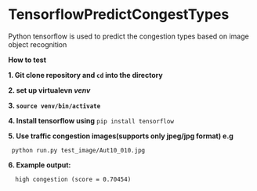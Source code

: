 # TensorflowPredictCongestTypes
Python tensorflow is used to predict the congestion types based on image object recognition

**How to test**

**1. Git clone repository and `cd` into the directory**

**2. set up virtualevn _venv_** 

**3. `source venv/bin/activate`**

**4. Install tensorflow using** `pip install tensorflow`

**5. Use  traffic congestion images(supports only jpeg/jpg format) e.g**

     python run.py test_image/Aut10_010.jpg
     
**6. Example output:**

      high congestion (score = 0.70454)

